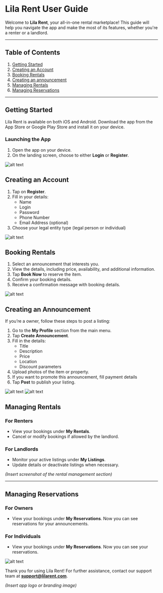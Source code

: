 # Lila Rent User Guide

Welcome to **Lila Rent**, your all-in-one rental marketplace! This guide will help you navigate the app and make the most of its features, whether you're a renter or a landlord.

---

## Table of Contents

1. [Getting Started](#getting-started)
2. [Creating an Account](#creating-an-account)
3. [Booking Rentals](#booking-rentals)
4. [Creating an announcement](#creating-an-announcement)
5. [Managing Rentals](#managing-rentals)
6. [Managing Reservations](#managing-reservations)

---

## Getting Started

Lila Rent is available on both iOS and Android. Download the app from the App Store or Google Play Store and install it on your device.

### Launching the App

1. Open the app on your device.
2. On the landing screen, choose to either **Login** or **Register**.

![alt text](image.png)

## Creating an Account

1. Tap on **Register**.
2. Fill in your details:
   - Name
   - Login
   - Password
   - Phone Number
   - Email Address (optional)
3. Choose your legal entity type (legal person or individual)

![alt text](image-1.png)

## Booking Rentals

1. Select an announcement that interests you.
2. View the details, including price, availability, and additional information.
3. Tap **Book Now** to reserve the item.
4. Confirm your booking details.
5. Receive a confirmation message with booking details.

![alt text](image-2.png)

## Creating an Announcement

If you’re a owner, follow these steps to post a listing:

1. Go to the **My Profile** section from the main menu.
2. Tap **Create Announcement**.
3. Fill in the details:
   - Title
   - Description
   - Price
   - Location
   - Discount parameters
4. Upload photos of the item or property.
5. If you want to promote this announcement, fill payment details
6. Tap **Post** to publish your listing.

![alt text](image-3.png)
![alt text](image-4.png)

## Managing Rentals

### For Renters

- View your bookings under **My Rentals**.
- Cancel or modify bookings if allowed by the landlord.

### For Landlords

- Monitor your active listings under **My Listings**.
- Update details or deactivate listings when necessary.

_(Insert screenshot of the rental management section)_

---

## Managing Reservations

### For Owners

- View your bookings under **My Reservations**. Now you can see reservations for your announcements.

### For Individuals

- View your bookings under **My Reservations**. Now you can see your reservations.

![alt text](image-5.png)

Thank you for using Lila Rent! For further assistance, contact our support team at **support@lilarent.com**.

_(Insert app logo or branding image)_

